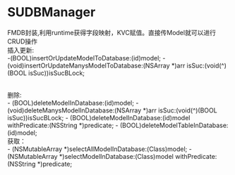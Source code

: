 # SUDBManager
FMDB封装,利用runtime获得字段映射，KVC赋值。直接传Model就可以进行CRUD操作
<br />
插入更新:
<br />
-(BOOL)insertOrUpdateModelToDatabase:(id)model;
-(void)insertOrUpdateManysModelToDatabase:(NSArray *)arr isSuc:(void(^)(BOOL isSuc))isSucBLock;

<br />
删除:
<br />
- (BOOL)deleteModelInDatabase:(id)model;
- (void)deleteManysModelInDatabase:(NSArray *)arr isSuc:(void(^)(BOOL isSuc))isSucBLock;
- (BOOL)deleteModelInDatabase:(id)model withPredicate:(NSString *)predicate;
- (BOOL)deleteModelTableInDatabase:(id)model;

<br />
获取：
<br />
- (NSMutableArray *)selectAllModelInDatabase:(Class)model;
- (NSMutableArray *)selectModelInDatabase:(Class)model withPredicate:(NSString *)predicate;

